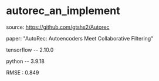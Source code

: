 # autorec_an_implement

source: https://github.com/gtshs2/Autorec

paper: "AutoRec: Autoencoders Meet Collaborative Filtering"

tensorflow -- 2.10.0

python -- 3.9.18

RMSE :  0.849
